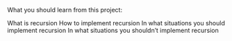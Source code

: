 What you should learn from this project:

What is recursion
How to implement recursion
In what situations you should implement recursion
In what situations you shouldn’t implement recursion
